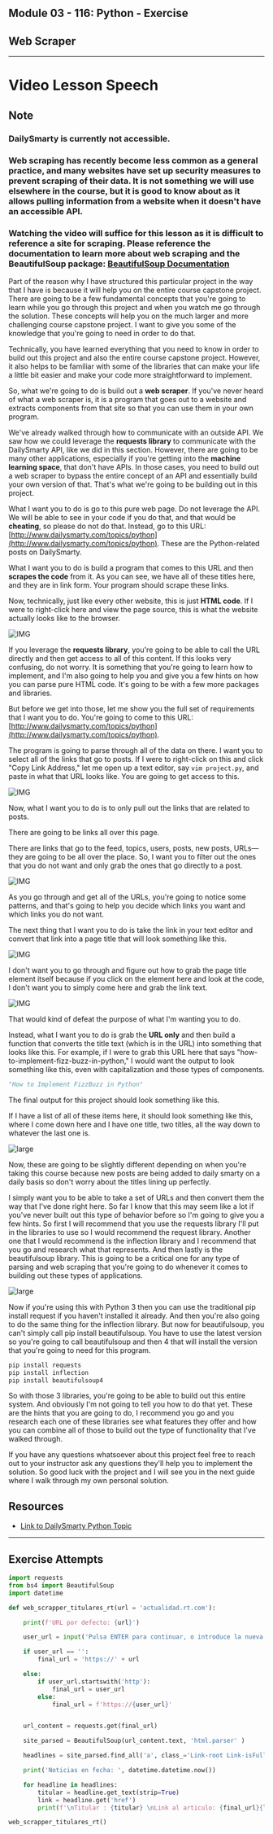 ## Module 03 - 116: Python - Exercise

## Web Scraper

****

# Video Lesson Speech

## Note

### DailySmarty is currently not accessible.

### Web scraping has recently become less common as a general practice, and many websites have set up security measures to prevent scraping of their data. It is not something we will use elsewhere in the course, but it is good to know about as it allows pulling information from a website when it doesn't have an accessible API.

### Watching the video will suffice for this lesson as it is difficult to reference a site for scraping. Please reference the documentation to learn more about web scraping and the BeautifulSoup package: [BeautifulSoup Documentation](https://www.crummy.com/software/BeautifulSoup/bs4/doc/index.html)

Part of the reason why I have structured this particular project in the way that I have is because it will help you on the entire course capstone project. There are going to be a few fundamental concepts that you're going to learn while you go through this project and when you watch me go through the solution. These concepts will help you on the much larger and more challenging course capstone project. I want to give you some of the knowledge that you're going to need in order to do that.

Technically, you have learned everything that you need to know in order to build out this project and also the entire course capstone project. However, it also helps to be familiar with some of the libraries that can make your life a little bit easier and make your code more straightforward to implement.

So, what we're going to do is build out a **web scraper**. If you've never heard of what a web scraper is, it is a program that goes out to a website and extracts components from that site so that you can use them in your own program.

We've already walked through how to communicate with an outside API. We saw how we could leverage the **requests library** to communicate with the DailySmarty API, like we did in this section. However, there are going to be many other applications, especially if you're getting into the **machine learning space**, that don't have APIs. In those cases, you need to build out a web scraper to bypass the entire concept of an API and essentially build your own version of that. That's what we're going to be building out in this project.

What I want you to do is go to this pure web page. Do not leverage the API. We will be able to see in your code if you do that, and that would be **cheating**, so please do not do that. Instead, go to this URL: [http://www.dailysmarty.com/topics/python](http://www.dailysmarty.com/topics/python). These are the Python-related posts on DailySmarty.

What I want you to do is build a program that comes to this URL and then **scrapes the code** from it. As you can see, we have all of these titles here, and they are in link form. Your program should scrape these links.

Now, technically, just like every other website, this is just **HTML code**. If I were to right-click here and view the page source, this is what the website actually looks like to the browser.

![IMG](./03-116_IMG1.png)

If you leverage the **requests library**, you're going to be able to call the URL directly and then get access to all of this content. If this looks very confusing, do not worry. It is something that you're going to learn how to implement, and I'm also going to help you and give you a few hints on how you can parse pure HTML code. It's going to be with a few more packages and libraries.

But before we get into those, let me show you the full set of requirements that I want you to do. You're going to come to this URL: [http://www.dailysmarty.com/topics/python](http://www.dailysmarty.com/topics/python).  

 The program is going to parse through all of the data on there. I want you to select all of the links that go to posts. If I were to right-click on this and click "Copy Link Address," let me open up a text editor, say `vim project.py`, and paste in what that URL looks like. You are going to get access to this.

![IMG](./03-116_IMG2.png)

Now, what I want you to do is to only pull out the links that are related to posts.   

There are going to be links all over this page.   

There are links that go to the feed, topics, users, posts, new posts, URLs—they are going to be all over the place. So, I want you to filter out the ones that you do not want and only grab the ones that go directly to a post.

![IMG](./03-116_IMG3.png)

As you go through and get all of the URLs, you're going to notice some patterns, and that's going to help you decide which links you want and which links you do not want.

The next thing that I want you to do is take the link in your text editor and convert that link into a page title that will look something like this.

![IMG](./03-116_IMG4.png)

I don't want you to go through and figure out how to grab the page title element itself because if you click on the element here and look at the code, I don't want you to simply come here and grab the link text.

![IMG](./03-116_IMG5.png)

That would kind of defeat the purpose of what I'm wanting you to do.

Instead, what I want you to do is grab the **URL only** and then build a function that converts the title text (which is in the URL) into something that looks like this. For example, if I were to grab this URL here that says "how-to-implement-fizz-buzz-in-python," I would want the output to look something like this, even with capitalization and those types of components.

```python
"How to Implement FizzBuzz in Python"
```

The final output for this project should look something like this.  

 If I have a list of all of these items here, it should look something like 
this, where I come down here and I have one title, two titles, all the 
way down to whatever the last one is.

![large](./03-116_IMG6.png)

Now, these are going to be slightly different depending on when you're taking this course because new posts are being added to daily smarty on a daily basis so don't worry about the titles lining up perfectly.

I simply want you to be able to take a set of URLs and then convert them the way that I've done right here. So far I know that this may seem like a lot if you've never built out this type of behavior before so I'm going to give you a few hints. So first I will recommend that you use the requests library I'll put in the libraries to use so I would recommend the request library. Another one that I would recommend is the inflection library and I recommend that you go and research what that represents. And then lastly is the beautifulsoup library. This is going to be a critical one for any type of parsing and web scraping that you're going to do whenever it comes to building out these types of applications. 

![large](./03-116_IMG7.png)

Now if you're using this with Python 3 then you can use the traditional pip install request if you haven't installed it already. And then you're also going to do the same thing for the inflection library. But now for beautifulsoup, you can't simply call pip install beautifulsoup. You have to use the latest version so you're going to call beautifulsoup and then 4 that will install the version that you're going to need for this program. 

```python
pip install requests
pip install inflection
pip install beautifulsoup4
```

So with those 3 libraries, you're going to be able to build out this entire system. And obviously I'm not going to tell you how to do that yet. These are the hints that you are going to do, I recommend you go and you research each one of these libraries see what features they offer and how you can combine all of those to build out the type of functionality that I've walked through.

If you have any questions whatsoever about this project feel free to reach out to your instructor ask any questions they'll help you to implement the solution. So good luck with the project and I will see you in the next guide where I walk through my own personal solution.

## Resources

- [Link to DailySmarty Python Topic](http://www.dailysmarty.com/topics/python)

****

## Exercise Attempts

```python
import requests
from bs4 import BeautifulSoup
import datetime

def web_scrapper_titulares_rt(url = 'actualidad.rt.com'):

    print(f'URL por defecto: {url}')

    user_url = input('Pulsa ENTER para continuar, o introduce la nueva URL - https://')

    if user_url == '':
        final_url = 'https://' + url

    else:
        if user_url.startswith('http'):
            final_url = user_url
        else:
            final_url = f'https://{user_url}'


    url_content = requests.get(final_url)

    site_parsed = BeautifulSoup(url_content.text, 'html.parser' )

    headlines = site_parsed.find_all('a', class_='Link-root Link-isFullCard')

    print('Noticias en fecha: ', datetime.datetime.now())

    for headline in headlines:
        titular = headline.get_text(strip=True)
        link = headline.get('href')
        print(f'\nTitular : {titular} \nLink al articulo: {final_url}{link}')

web_scrapper_titulares_rt()
```
